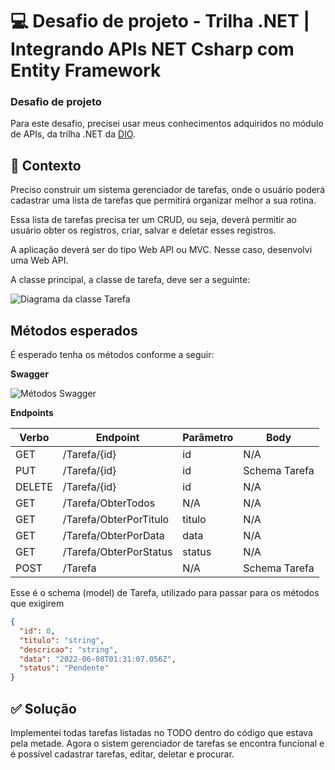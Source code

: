# 💻 Desafio de projeto - Trilha .NET | Integrando APIs NET Csharp com Entity Framework

### Desafio de projeto
Para este desafio, precisei usar meus conhecimentos adquiridos no módulo de APIs, da trilha .NET da [DIO](https://www.dio.me).

## 💼 Contexto
Preciso construir um sistema gerenciador de tarefas, onde o usuário poderá cadastrar uma lista de tarefas que permitirá organizar melhor a sua rotina.

Essa lista de tarefas precisa ter um CRUD, ou seja, deverá permitir ao usuário obter os registros, criar, salvar e deletar esses registros.

A aplicação deverá ser do tipo Web API ou MVC. Nesse caso, desenvolvi uma Web API.

A classe principal, a classe de tarefa, deve ser a seguinte:

![Diagrama da classe Tarefa](diagrama.png)

## Métodos esperados
É esperado tenha os métodos conforme a seguir:


**Swagger**


![Métodos Swagger](swagger.png)


**Endpoints**


| Verbo  | Endpoint                | Parâmetro | Body          |
|--------|-------------------------|-----------|---------------|
| GET    | /Tarefa/{id}            | id        | N/A           |
| PUT    | /Tarefa/{id}            | id        | Schema Tarefa |
| DELETE | /Tarefa/{id}            | id        | N/A           |
| GET    | /Tarefa/ObterTodos      | N/A       | N/A           |
| GET    | /Tarefa/ObterPorTitulo  | titulo    | N/A           |
| GET    | /Tarefa/ObterPorData    | data      | N/A           |
| GET    | /Tarefa/ObterPorStatus  | status    | N/A           |
| POST   | /Tarefa                 | N/A       | Schema Tarefa |

Esse é o schema (model) de Tarefa, utilizado para passar para os métodos que exigirem

```json
{
  "id": 0,
  "titulo": "string",
  "descricao": "string",
  "data": "2022-06-08T01:31:07.056Z",
  "status": "Pendente"
}
```


## ✅ Solução
Implementei todas tarefas listadas no TODO dentro do código que estava pela metade. Agora o sistem gerenciador de tarefas se encontra funcional e é possível cadastrar tarefas, editar, deletar e procurar. 